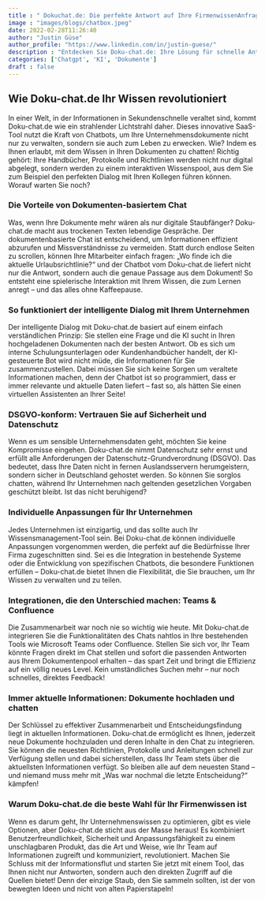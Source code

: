 ```yaml
---
title : " Dokuchat.de: Die perfekte Antwort auf Ihre FirmenwissenAnfragen"
image : "images/blogs/chatbox.jpeg"
date: 2022-02-28T11:26:40
author: "Justin Güse"
author_profile: "https://www.linkedin.com/in/justin-guese/"
description : "Entdecken Sie Doku-chat.de: Ihre Lösung für schnelle Antworten aus Dokumenten! DSGVO-konform, mit individuellen Anpassungen und direkter Dokumentenverlinkung."
categories: ['Chatgpt', 'KI', 'Dokumente']
draft : false
---
```


## Wie Doku-chat.de Ihr Wissen revolutioniert  

In einer Welt, in der Informationen in Sekundenschnelle veraltet sind, kommt Doku-chat.de wie ein strahlender Lichtstrahl daher. Dieses innovative SaaS-Tool nutzt die Kraft von Chatbots, um Ihre Unternehmensdokumente nicht nur zu verwalten, sondern sie auch zum Leben zu erwecken. Wie? Indem es Ihnen erlaubt, mit dem Wissen in Ihren Dokumenten zu chatten! Richtig gehört: Ihre Handbücher, Protokolle und Richtlinien werden nicht nur digital abgelegt, sondern werden zu einem interaktiven Wissenspool, aus dem Sie zum Beispiel den perfekten Dialog mit Ihren Kollegen führen können. Worauf warten Sie noch? 

### Die Vorteile von Dokumenten-basiertem Chat  

Was, wenn Ihre Dokumente mehr wären als nur digitale Staubfänger? Doku-chat.de macht aus trockenen Texten lebendige Gespräche. Der dokumentenbasierte Chat ist entscheidend, um Informationen effizient abzurufen und Missverständnisse zu vermeiden. Statt durch endlose Seiten zu scrollen, können Ihre Mitarbeiter einfach fragen: „Wo finde ich die aktuelle Urlaubsrichtlinie?“ und der Chatbot vom Doku-chat.de liefert nicht nur die Antwort, sondern auch die genaue Passage aus dem Dokument! So entsteht eine spielerische Interaktion mit Ihrem Wissen, die zum Lernen anregt – und das alles ohne Kaffeepause. 

### So funktioniert der intelligente Dialog mit Ihrem Unternehmen  

Der intelligente Dialog mit Doku-chat.de basiert auf einem einfach verständlichen Prinzip: Sie stellen eine Frage und die KI sucht in Ihren hochgeladenen Dokumenten nach der besten Antwort. Ob es sich um interne Schulungsunterlagen oder Kundenhandbücher handelt, der KI-gesteuerte Bot wird nicht müde, die Informationen für Sie zusammenzustellen. Dabei müssen Sie sich keine Sorgen um veraltete Informationen machen, denn der Chatbot ist so programmiert, dass er immer relevante und aktuelle Daten liefert – fast so, als hätten Sie einen virtuellen Assistenten an Ihrer Seite!

### DSGVO-konform: Vertrauen Sie auf Sicherheit und Datenschutz  

Wenn es um sensible Unternehmensdaten geht, möchten Sie keine Kompromisse eingehen. Doku-chat.de nimmt Datenschutz sehr ernst und erfüllt alle Anforderungen der Datenschutz-Grundverordnung (DSGVO). Das bedeutet, dass Ihre Daten nicht in fernen Auslandsservern herumgeistern, sondern sicher in Deutschland gehostet werden. So können Sie sorglos chatten, während Ihr Unternehmen nach geltenden gesetzlichen Vorgaben geschützt bleibt. Ist das nicht beruhigend? 

### Individuelle Anpassungen für Ihr Unternehmen  

Jedes Unternehmen ist einzigartig, und das sollte auch Ihr Wissensmanagement-Tool sein. Bei Doku-chat.de können individuelle Anpassungen vorgenommen werden, die perfekt auf die Bedürfnisse Ihrer Firma zugeschnitten sind. Sei es die Integration in bestehende Systeme oder die Entwicklung von spezifischen Chatbots, die besondere Funktionen erfüllen – Doku-chat.de bietet Ihnen die Flexibilität, die Sie brauchen, um Ihr Wissen zu verwalten und zu teilen. 

### Integrationen, die den Unterschied machen: Teams & Confluence  

Die Zusammenarbeit war noch nie so wichtig wie heute. Mit Doku-chat.de integrieren Sie die Funktionalitäten des Chats nahtlos in Ihre bestehenden Tools wie Microsoft Teams oder Confluence. Stellen Sie sich vor, Ihr Team könnte Fragen direkt im Chat stellen und sofort die passenden Antworten aus Ihrem Dokumentenpool erhalten – das spart Zeit und bringt die Effizienz auf ein völlig neues Level. Kein umständliches Suchen mehr – nur noch schnelles, direktes Feedback!

### Immer aktuelle Informationen: Dokumente hochladen und chatten  

Der Schlüssel zu effektiver Zusammenarbeit und Entscheidungsfindung liegt in aktuellen Informationen. Doku-chat.de ermöglicht es Ihnen, jederzeit neue Dokumente hochzuladen und deren Inhalte in den Chat zu integrieren. Sie können die neuesten Richtlinien, Protokolle und Anleitungen schnell zur Verfügung stellen und dabei sicherstellen, dass Ihr Team stets über die aktuellsten Informationen verfügt. So bleiben alle auf dem neuesten Stand – und niemand muss mehr mit „Was war nochmal die letzte Entscheidung?“ kämpfen!

### Warum Doku-chat.de die beste Wahl für Ihr Firmenwissen ist  

Wenn es darum geht, Ihr Unternehmenswissen zu optimieren, gibt es viele Optionen, aber Doku-chat.de sticht aus der Masse heraus! Es kombiniert Benutzerfreundlichkeit, Sicherheit und Anpassungsfähigkeit zu einem unschlagbaren Produkt, das die Art und Weise, wie Ihr Team auf Informationen zugreift und kommuniziert, revolutioniert. Machen Sie Schluss mit der Informationsflut und starten Sie jetzt mit einem Tool, das Ihnen nicht nur Antworten, sondern auch den direkten Zugriff auf die Quellen bietet! Denn der einzige Staub, den Sie sammeln sollten, ist der von bewegten Ideen und nicht von alten Papierstapeln!
